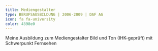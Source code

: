 ```yaml
---
title: Mediengestalter
type: BERUFSAUSBILDUNG | 2006-2009 | DAF AG
icon: fa fa-university
color: 4398e0
---
```


Meine Ausbildung zum Mediengestalter Bild und Ton (IHK-geprüft) mit Schwerpunkt Fernsehen
